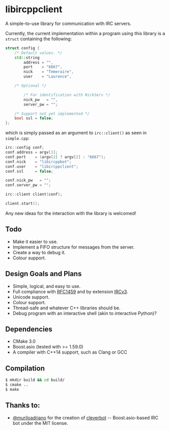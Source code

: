 libircppclient
===============================
A simple-to-use library for communication with IRC servers.

Currently, the current implementation within a program using this library is a `struct` containing the following:

```cpp
struct config {
    /* Default values. */
    std::string
        address = "",
        port    = "6667",
        nick    = "Temeraire",
        user    = "Laurence",

    /* Optional */

        /* For identification with NickServ */
        nick_pw   = "",
        server_pw = "";

    /* Support not yet implemented */
    bool ssl = false;
};
```

which is simply passed as an argument to `irc::client()` as seen in `simple.cpp`:

```cpp
irc::config conf;
conf.address = argv[1];
conf.port    = (argv[2] ? argv[2] : "6667");
conf.nick    = "libircppbot";
conf.user    = "libircppclient";
conf.ssl     = false;

conf.nick_pw   = "";
conf.server_pw = "";

irc::client client(conf);

client.start();
```

Any new ideas for the interaction with the library is welcomed!

Todo
----
* Make it easier to use.
* Implement a FIFO structure for messages from the server.
* Create a way to debug it.
* Colour support.

Design Goals and Plans
------------
* Simple, logical, and easy to use.
* Full compliance with [RFC1459](https://tools.ietf.org/html/rfc1459) and by extension [IRCv3](http://ircv3.net/).
* Unicode support.
* Colour support.
* Thread-safe and whatever C++ libraries should be.
* Debug program with an interactive shell (akin to interactive Python)?

Dependencies
------------
* CMake 3.0
* Boost.asio (tested with >= 1.59.0)
* A compiler with C++14 support, such as Clang or GCC

Compilation
-----------
```bash
$ mkdir build && cd build/
$ cmake ..
$ make
```

Thanks to:
----------
- [@muriloadriano](https://github.com/muriloadriano) for the creation of [cleverbot](https://github.com/muriloadriano/cleverbot) -- Boost.asio-based IRC bot under the MIT license.
